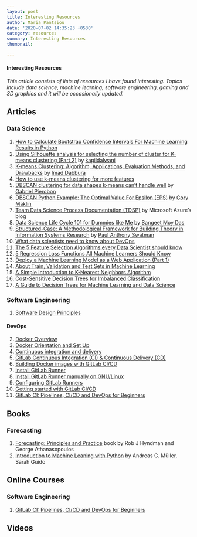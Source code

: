 ```yaml
---
layout: post
title: Interesting Resources
author: Maria Pantsiou
date: '2020-07-02 14:35:23 +0530'
category: resources
summary: Interesting Resources
thumbnail:

---
```


#### Interesting Resources

*This article consists of lists of resources I have found interesting. Topics include data science, machine learning, software engineering, gaming and 3D graphics and it will be occasionally updated.*

## Articles
### Data Science
1. [How to Calculate Bootstrap Confidence Intervals For Machine Learning Results in Python](https://machinelearningmastery.com/calculate-bootstrap-confidence-intervals-machine-learning-results-python/)
2. [Using Silhouette analysis for selecting the number of cluster for K-means clustering (Part 2)](https://kapilddatascience.wordpress.com/2015/11/10/using-silhouette-analysis-for-selecting-the-number-of-cluster-for-k-means-clustering/) by [kapildalwani](https://kapilddatascience.wordpress.com/author/kapildalwani/)
3. [K-means Clustering: Algorithm, Applications, Evaluation Methods, and Drawbacks](https://towardsdatascience.com/k-means-clustering-algorithm-applications-evaluation-methods-and-drawbacks-aa03e644b48a) by [Imad Dabbura](https://towardsdatascience.com/@ImadPhd)
4. [How to use k-means clustering for more features](https://stackoverflow.com/questions/54861453/how-to-use-k-means-clustering-for-more-features/54864391)
5. [DBSCAN clustering for data shapes k-means can’t handle well](https://towardsdatascience.com/dbscan-clustering-for-data-shapes-k-means-cant-handle-well-in-python-6be89af4e6ea) by [Gabriel Pierobon](https://towardsdatascience.com/@gabrielpierobon)
6. [DBSCAN Python Example: The Optimal Value For Epsilon (EPS)](https://towardsdatascience.com/machine-learning-clustering-dbscan-determine-the-optimal-value-for-epsilon-eps-python-example-3100091cfbc) by [Cory Maklin](https://towardsdatascience.com/@corymaklin)
7. [Team Data Science Process Documentation (TDSP)](https://docs.microsoft.com/en-us/azure/machine-learning/team-data-science-process/overview) by Microsoft Azure’s blog
8. [Data Science Life Cycle 101 for Dummies like Me](https://towardsdatascience.com/data-science-life-cycle-101-for-dummies-like-me-e66b47ad8d8f#:~:text=I%27ll%20give%20a%20brief,be%20useful%20in%20my%20experience.) by [Sangeet Moy Das](https://towardsdatascience.com/@sangeet.das)
9.  [Structured-Case: A Methodological Framework for Building Theory in Information Systems Research](https://www.researchgate.net/publication/221407650_Structured-Case_A_Methodological_Framework_for_Building_Theory_in_Information_Systems_Research) by [Paul Anthony Swatman](https://www.researchgate.net/profile/Paul_Swatman)
10. [What data scientists need to know about DevOps](https://towardsdatascience.com/what-data-scientists-need-to-know-about-devops-2f8bc6660284)
11. [The 5 Feature Selection Algorithms every Data Scientist should know](https://towardsdatascience.com/the-5-feature-selection-algorithms-every-data-scientist-need-to-know-3a6b566efd2)
12. [5 Regression Loss Functions All Machine Learners Should Know](https://heartbeat.fritz.ai/5-regression-loss-functions-all-machine-learners-should-know-4fb140e9d4b0)
13. [Deploy a Machine Learning Model as a Web Application (Part 1)](https://heartbeat.fritz.ai/deploy-a-machine-learning-model-as-a-web-application-part-1-a1c1ff624f7a)
14. [About Train, Validation and Test Sets in Machine Learning](https://towardsdatascience.com/train-validation-and-test-sets-72cb40cba9e7)
15. [A Simple Introduction to K-Nearest Neighbors Algorithm](https://towardsdatascience.com/a-simple-introduction-to-k-nearest-neighbors-algorithm-b3519ed98e)
16. [Cost-Sensitive Decision Trees for Imbalanced Classification](https://machinelearningmastery.com/cost-sensitive-decision-trees-for-imbalanced-classification/)
17. [A Guide to Decision Trees for Machine Learning and Data Science](https://towardsdatascience.com/a-guide-to-decision-trees-for-machine-learning-and-data-science-fe2607241956)


### Software Engineering
1. [Software Design Principles](https://medium.com/@amarthkr66/software-design-principles-6d2813e12096)

#### DevOps
2. [Docker Overview](https://docs.docker.com/get-started/overview/)
3. [Docker Orientation and Set Up](https://docs.docker.com/get-started/)
4. [Continuous integration and delivery](https://about.gitlab.com/ci-cd/)
5. [GitLab Continuous Integration (CI) & Continuous Delivery (CD)](https://about.gitlab.com/stages-devops-lifecycle/continuous-integration/)
6. [Building Docker images with GitLab CI/CD ](https://docs.gitlab.com/ee/ci/docker/using_docker_build.html)
7. [Install GitLab Runner](https://docs.gitlab.com/runner/install/)
8. [Install GitLab Runner manually on GNU/Linux](https://docs.gitlab.com/runner/install/linux-manually.html)
9. [Configuring GitLab Runners](https://docs.gitlab.com/ee/ci/runners/)
10. [Getting started with GitLab CI/CD](https://docs.gitlab.com/ee/ci/quick_start/)
11. [GitLab CI: Pipelines, CI/CD and DevOps for Beginners](https://www.udemy.com/course/gitlab-ci-pipelines-ci-cd-and-devops-for-beginners/)

## Books
### Forecasting
1. [Forecasting: Principles and Practice](https://otexts.com/fpp2/) book by Rob J Hyndman and George Athanasopoulos
2. [Introduction to Machine Leaning with Python](https://www.oreilly.com/library/view/introduction-to-machine/9781449369880/) by Andreas C. Müller, Sarah Guido

## Online Courses
### Software Engineering
1. [GitLab CI: Pipelines, CI/CD and DevOps for Beginners](https://www.udemy.com/course/gitlab-ci-pipelines-ci-cd-and-devops-for-beginners/)

## Videos
